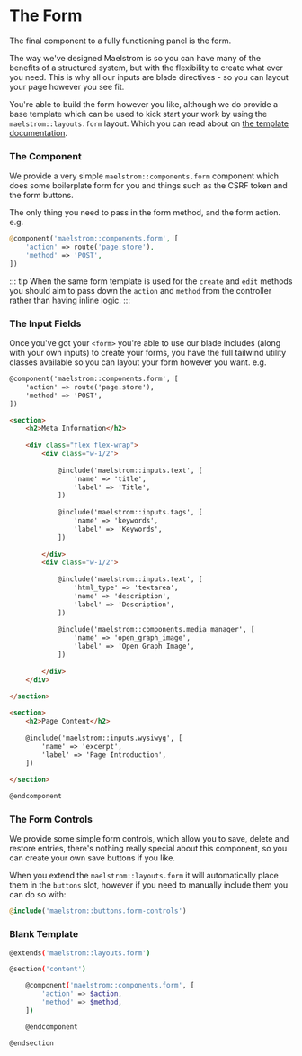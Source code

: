 # The Form

The final component to a fully functioning panel is the form.

The way we've designed Maelstrom is so you can have many of the benefits of a structured system, but with the flexibility to create what ever you need. This is why all our inputs are blade directives - so you can layout your page however you see fit.  

You're able to build the form however you like, although we do provide a base template which can be used to kick start your work by using the  `maelstrom::layouts.form` layout. Which you can read about on [the template documentation](./templates.md#form).

### The Component

We provide a very simple `maelstrom::components.form` component which does some boilerplate form for you and things such as the CSRF token and the form buttons.

The only thing you need to pass in the form method, and the form action. e.g.

```php
@component('maelstrom::components.form', [
    'action' => route('page.store'),
    'method' => 'POST',
])
```

::: tip
When the same form template is used for the `create` and `edit` methods you should aim to pass down the `action` and `method` from the controller rather than having inline logic.
:::

### The Input Fields

Once you've got your `<form>` you're able to use our blade includes (along with your own inputs) to create your forms, you have the full tailwind utility classes available so you can layout your form however you want. e.g.


```html
@component('maelstrom::components.form', [
    'action' => route('page.store'),
    'method' => 'POST',
])

<section>
    <h2>Meta Information</h2>
    
    <div class="flex flex-wrap">
        <div class="w-1/2">
            
            @include('maelstrom::inputs.text', [
                'name' => 'title',
                'label' => 'Title',
            ])
            
            @include('maelstrom::inputs.tags', [
                'name' => 'keywords',
                'label' => 'Keywords',
            ])
            
        </div>
        <div class="w-1/2">
            
            @include('maelstrom::inputs.text', [
                'html_type' => 'textarea',
                'name' => 'description',
                'label' => 'Description',
            ])
            
            @include('maelstrom::components.media_manager', [
                'name' => 'open_graph_image',
                'label' => 'Open Graph Image',
            ])
            
        </div>
    </div>
    
</section>

<section>
    <h2>Page Content</h2>
    
    @include('maelstrom::inputs.wysiwyg', [
        'name' => 'excerpt',
        'label' => 'Page Introduction',
    ])
    
</section>

@endcomponent
```

### The Form Controls

We provide some simple form controls, which allow you to save, delete and restore entries, there's nothing really special about this component, so you can create your own save buttons if you like.

When you extend the `maelstrom::layouts.form` it will automatically place them in the `buttons` slot, however if you need to manually include them you can do so with:

```php
@include('maelstrom::buttons.form-controls')
```

### Blank Template

```bash
@extends('maelstrom::layouts.form')

@section('content')

    @component('maelstrom::components.form', [
        'action' => $action,
        'method' => $method,
    ])

    @endcomponent

@endsection
```
